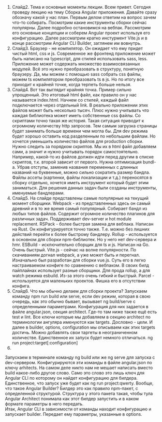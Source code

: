 1. Слайд2. Тема и основные моменты лекции.
   Всем привет. Сегодня проведу лекцию на тему Сборка Angular приложения.
   Давайте сразу обозначу какой у нас план. Первым делом ответим на вопрос зачем что-то собирать. Посмотрим какие инструменты сборки сейчас популярны. Далее подробно остановимся на вебпак. Рассмотрим его основные концепции и соберем Angular проект используя его конфигурацию. Далее рассматрим кратко инстурмент Vite.js и в конце рассмотрим Angular CLI Builder, заглянем им вовнутрь.
2. Слайд3.
   Браузер - не компилятор. Он ожидает что ему придет чистый html, css и js. Современное же фронтенд приложение может быть написано на typescript, для стилей использовать sass, less. Приложение может содержать множество взаимосвязанных модулей. Всё это нужно преобразовать в структуру, понятную браузеру.
   Да, мы можем с помощью sass собрать css файлы, можем ts компилятором преобразовать ts в js. Но по итогу все приходит к крайней точке, когда терпеть больше нельзя.
3. Слайд4. 
   Вот так выглядит крайняя точка. Пример сильно упрощенный. Это итоговый html файл, как правило он у нас называется index.html. Начнем со стилей, каждый файл подключается через отдельный link. В реально приложении этих файлов может быть несколько тысяч. Плюс нужно учитывать что каждая библиотека может иметь собственные css файлы. Со скриптами точно такая же история. Такая ситуация приводит к огромному количеству http запросов. Тем самым загрузка страницы будет занимать больше времени чем могла бы. Для dev режима будет хорошо оставить код разделенным по небольшим файлам. Но хочется уменьшить количество файлов для production сборки.
   Нужно следить за порядком скриптов. Мы их в html файл добавляем сами, а значит и нужно учитывать порядок самостоятельно. Например, какой-то из файлов должен идти перед другим в списке скриптов, т.к. второй зависит от первого.
   Нужна оптимизация bundl-a. Убрав отступы, заменив названия переменных с длинных названий на буквенные, можно сильно сократить размер бандла.
   Файлы ассеты (картинки, файлы локализации и т.д.) переносятся в сборку отдельно, хочется иметь инструмент который будет этим заниматься.
   Для решения данных задач были созданы инструменты, именуемые бандлерами.
4. Слайд5.
   На слайде представлены самые популярные на текущий момент сборщики.
   Webpack - из представленных здесь он самый древний и в то же время самый популярный. Собирает бандл из любых типов файлов. Содержит огромное количество плагинов для различных задач. Поддерживает dev-server и hot module replacement.
   RSPack - более быстрая замена для вебпака. Написан на Rust. Он конфигурируется точно также. Т.е. можно без лишних действий перейти к более быстрому бандлеру.
   Rollup - используется в основном для сборки npm-библиотек. Но у него нет dev-сервера и hmr.
   ESBuild - исключительно сборщик для ts и js. Написан на Go. Очень быстрый.
   Vite.js - сейчас на волне популярности. По скачиваниям догнал webpack, а уже может быть и перегнал. Изначально был разработан для сборки vue.js. Суть его в легко настраиваемом конфиге по сравнению с вебпаком. В своих билд пайплайнах использует разные сборщики. Для прода rollup, а для watch режима esbuild. Из-за этого очень гибкий и быстрый.
   Parcel - используется для маленьких проектов. Фишка его в отсутствии конфига.
5. Слайд6. Что мы обычно делаем для сборки проекта? 
   Запускаем команду npm run build или serve, если dev режим, которая в свою очередь, как это обычно бывает, вызывает ng build/serve с определенными параметрами.
   Конфигурация для них задается в файле angular.json, секция architect. Где-то там ниже также ещё есть test и lint. Все ключи которые мы добавляем в секцию architect по терминологии ангуляра именуются как targets. Дословно - цели. И далее в builder, options, configuration мы описываем как этих targets достичь. Можно добавлять свои таргеты в неограниченном количестве. Единственное их запуск будет немного отличаться.
   ng run project:target[:configuration]
6. 
   
   
   Запускаем в терминале команду ng build или же ng serve для запуска с dev-сервером. Конфигурируются эти команды в файле angular.json по ключу arhitects. На самом деле никто нам не мешает написать вместо build какое-либо другое слово. Само это слово это лишь ключ для Angular CLI по которому он найдет конфигурацию для билдера. Единственное, что запуск уже будет как ng run project:qwerty.
   Вообще, что такое Angular Builder? Билдер это как правило npm-пакет, с определенной структурой. Структура у этого пакета такая, чтобы тула Angular Architect понимала как этот билдер запустить и в каком формате параметры в него передать.  
   Итак, Angular CLI в зависимости от команды находит конфигурацию и запускает builder. Передает ему параметры, указанные в options.
   
   
   

   